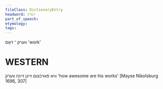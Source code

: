 ```yaml
---
fileClass: DictionaryEntry
headword: ווערק
part_of_speech: 
etymology: 
tags: 
---
```

ווערק
־
דאָס
'work'

WESTERN
========

וויא פֿארכֿצום זיינן זיינה ווערק
'how awesome are his works'
[Mayse Nikolsburg 1696, 307]